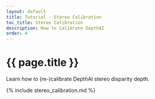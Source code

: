 ```yaml
---
layout: default
title: Tutorial - Stereo Calibration
toc_title: Stereo Calibration
description: How to Calibrate DepthAI
order: 4
---
```


# {{ page.title }}

Learn how to (re-)calibrate DepthAI stereo disparity depth.  

{% include stereo_calibration.md %}
